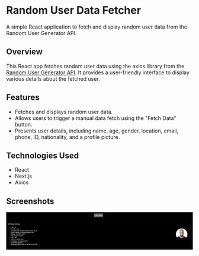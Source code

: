 # Random User Data Fetcher

A simple React application to fetch and display random user data from the Random User Generator API.

## Overview

This React app fetches random user data using the axios library from the [Random User Generator API](https://randomuser.me/api). It provides a user-friendly interface to display various details about the fetched user.

## Features

- Fetches and displays random user data.
- Allows users to trigger a manual data fetch using the "Fetch Data" button.
- Presents user details, including name, age, gender, location, email, phone, ID, nationality, and a profile picture.

## Technologies Used

- React
- Next.js
- Axios

## Screenshots

![RandomUserDataFetcher](./Screenshots\SC_RandomUserDataFetcher.jpg)